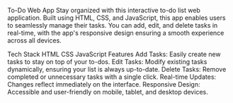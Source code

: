To-Do Web App
Stay organized with this interactive to-do list web application. Built using HTML, CSS, and JavaScript, this app enables users to seamlessly manage their tasks. You can add, edit, and delete tasks in real-time, with the app's responsive design ensuring a smooth experience across all devices.

Tech Stack
HTML
CSS
JavaScript
Features
Add Tasks: Easily create new tasks to stay on top of your to-dos.
Edit Tasks: Modify existing tasks dynamically, ensuring your list is always up-to-date.
Delete Tasks: Remove completed or unnecessary tasks with a single click.
Real-time Updates: Changes reflect immediately on the interface.
Responsive Design: Accessible and user-friendly on mobile, tablet, and desktop devices.
